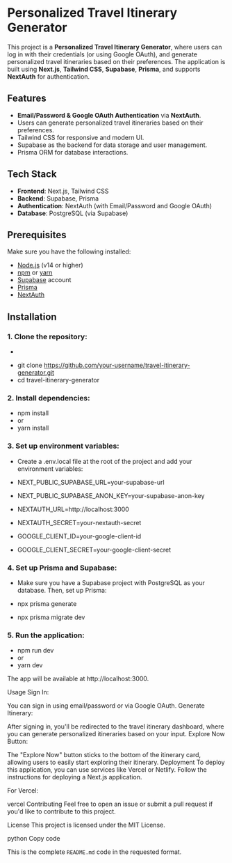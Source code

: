 # Personalized Travel Itinerary Generator

This project is a **Personalized Travel Itinerary Generator**, where users can log in with their credentials (or using Google OAuth), and generate personalized travel itineraries based on their preferences. The application is built using **Next.js**, **Tailwind CSS**, **Supabase**, **Prisma**, and supports **NextAuth** for authentication.

## Features

- **Email/Password & Google OAuth Authentication** via **NextAuth**.
- Users can generate personalized travel itineraries based on their preferences.
- Tailwind CSS for responsive and modern UI.
- Supabase as the backend for data storage and user management.
- Prisma ORM for database interactions.

## Tech Stack

- **Frontend**: Next.js, Tailwind CSS
- **Backend**: Supabase, Prisma
- **Authentication**: NextAuth (with Email/Password and Google OAuth)
- **Database**: PostgreSQL (via Supabase)

## Prerequisites

Make sure you have the following installed:

- [Node.js](https://nodejs.org/) (v14 or higher)
- [npm](https://www.npmjs.com/) or [yarn](https://yarnpkg.com/)
- [Supabase](https://supabase.io/) account
- [Prisma](https://www.prisma.io/)
- [NextAuth](https://next-auth.js.org/)

## Installation

### 1. Clone the repository:

- ```bash
- git clone https://github.com/your-username/travel-itinerary-generator.git
- cd travel-itinerary-generator

### 2. Install dependencies:

- npm install
- or
- yarn install
### 3. Set up environment variables:
- Create a .env.local file at the root of the project and add your environment variables:

- NEXT_PUBLIC_SUPABASE_URL=your-supabase-url
- NEXT_PUBLIC_SUPABASE_ANON_KEY=your-supabase-anon-key

- NEXTAUTH_URL=http://localhost:3000
- NEXTAUTH_SECRET=your-nextauth-secret

- GOOGLE_CLIENT_ID=your-google-client-id
- GOOGLE_CLIENT_SECRET=your-google-client-secret

### 4. Set up Prisma and Supabase:
- Make sure you have a Supabase project with PostgreSQL as your database. Then, set up Prisma:

- npx prisma generate
- npx prisma migrate dev

### 5. Run the application:

- npm run dev
-  or
- yarn dev

The app will be available at http://localhost:3000.

Usage
Sign In:

You can sign in using email/password or via Google OAuth.
Generate Itinerary:

After signing in, you'll be redirected to the travel itinerary dashboard, where you can generate personalized itineraries based on your input.
Explore Now Button:

The "Explore Now" button sticks to the bottom of the itinerary card, allowing users to easily start exploring their itinerary.
Deployment
To deploy this application, you can use services like Vercel or Netlify. Follow the instructions for deploying a Next.js application.

For Vercel:

vercel
Contributing
Feel free to open an issue or submit a pull request if you'd like to contribute to this project.

License
This project is licensed under the MIT License.

python
Copy code

This is the complete `README.md` code in the requested format.
